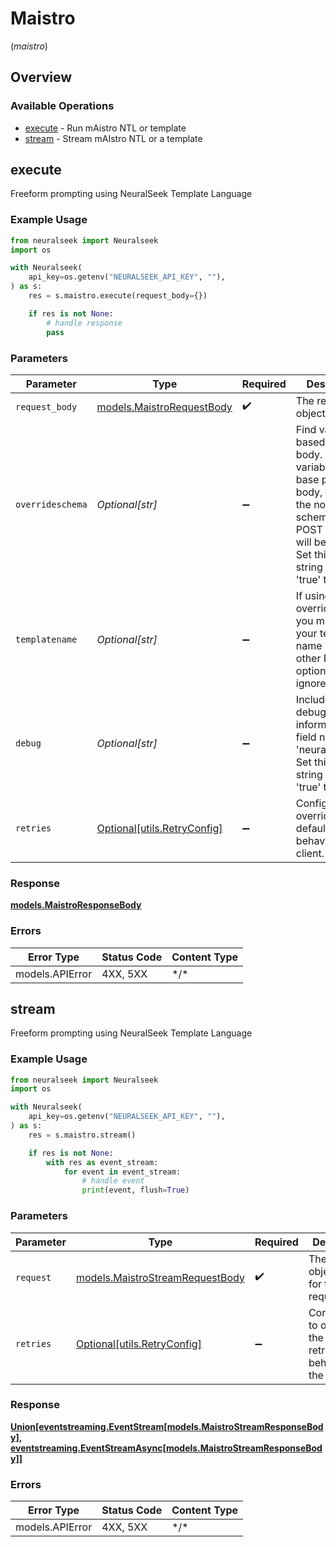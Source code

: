 # Maistro
(*maistro*)

## Overview

### Available Operations

* [execute](#execute) - Run mAistro NTL or template
* [stream](#stream) - Stream mAIstro NTL or a template

## execute

Freeform prompting using NeuralSeek Template Language

### Example Usage

```python
from neuralseek import Neuralseek
import os

with Neuralseek(
    api_key=os.getenv("NEURALSEEK_API_KEY", ""),
) as s:
    res = s.maistro.execute(request_body={})

    if res is not None:
        # handle response
        pass

```

### Parameters

| Parameter                                                                                                                                                                                                | Type                                                                                                                                                                                                     | Required                                                                                                                                                                                                 | Description                                                                                                                                                                                              |
| -------------------------------------------------------------------------------------------------------------------------------------------------------------------------------------------------------- | -------------------------------------------------------------------------------------------------------------------------------------------------------------------------------------------------------- | -------------------------------------------------------------------------------------------------------------------------------------------------------------------------------------------------------- | -------------------------------------------------------------------------------------------------------------------------------------------------------------------------------------------------------- |
| `request_body`                                                                                                                                                                                           | [models.MaistroRequestBody](../../models/maistrorequestbody.md)                                                                                                                                          | :heavy_check_mark:                                                                                                                                                                                       | The request object.                                                                                                                                                                                      |
| `overrideschema`                                                                                                                                                                                         | *Optional[str]*                                                                                                                                                                                          | :heavy_minus_sign:                                                                                                                                                                                       | Find variables based on post body.  Return all variables as the base presponse body, overriding the normal NS schema. All POST options will be ignored. Set this to a string value of 'true' to activate |
| `templatename`                                                                                                                                                                                           | *Optional[str]*                                                                                                                                                                                          | :heavy_minus_sign:                                                                                                                                                                                       | If using overrideSchema you must pass your template name here. All other POST options will be ignored.                                                                                                   |
| `debug`                                                                                                                                                                                                  | *Optional[str]*                                                                                                                                                                                          | :heavy_minus_sign:                                                                                                                                                                                       | Include NS debug information in a field named 'neuralseek'. Set this to a string value of 'true' to activate                                                                                             |
| `retries`                                                                                                                                                                                                | [Optional[utils.RetryConfig]](../../models/utils/retryconfig.md)                                                                                                                                         | :heavy_minus_sign:                                                                                                                                                                                       | Configuration to override the default retry behavior of the client.                                                                                                                                      |

### Response

**[models.MaistroResponseBody](../../models/maistroresponsebody.md)**

### Errors

| Error Type      | Status Code     | Content Type    |
| --------------- | --------------- | --------------- |
| models.APIError | 4XX, 5XX        | \*/\*           |

## stream

Freeform prompting using NeuralSeek Template Language

### Example Usage

```python
from neuralseek import Neuralseek
import os

with Neuralseek(
    api_key=os.getenv("NEURALSEEK_API_KEY", ""),
) as s:
    res = s.maistro.stream()

    if res is not None:
        with res as event_stream:
            for event in event_stream:
                # handle event
                print(event, flush=True)

```

### Parameters

| Parameter                                                                   | Type                                                                        | Required                                                                    | Description                                                                 |
| --------------------------------------------------------------------------- | --------------------------------------------------------------------------- | --------------------------------------------------------------------------- | --------------------------------------------------------------------------- |
| `request`                                                                   | [models.MaistroStreamRequestBody](../../models/maistrostreamrequestbody.md) | :heavy_check_mark:                                                          | The request object to use for the request.                                  |
| `retries`                                                                   | [Optional[utils.RetryConfig]](../../models/utils/retryconfig.md)            | :heavy_minus_sign:                                                          | Configuration to override the default retry behavior of the client.         |

### Response

**[Union[eventstreaming.EventStream[models.MaistroStreamResponseBody], eventstreaming.EventStreamAsync[models.MaistroStreamResponseBody]]](../../models/.md)**

### Errors

| Error Type      | Status Code     | Content Type    |
| --------------- | --------------- | --------------- |
| models.APIError | 4XX, 5XX        | \*/\*           |